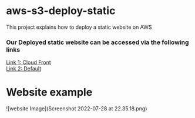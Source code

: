 # aws-s3-deploy-static

This project explains how to deploy a static website on AWS

### Our Deployed static website can be accessed via the following links

[Link 1: Cloud Front](https://d2c13m1jfy0sgt.cloudfront.net)<br>
[Link 2: Default](http://udacity-edwards.s3-website-us-east-1.amazonaws.com)

# Website example

![website Image](Screenshot 2022-07-28 at 22.35.18.png)
